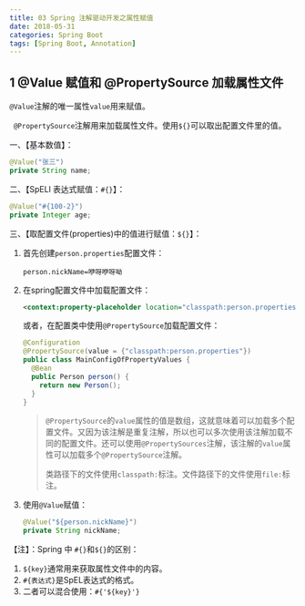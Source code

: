 ```yaml
---
title: 03 Spring 注解驱动开发之属性赋值
date: 2018-05-31
categories: Spring Boot
tags: [Spring Boot, Annotation]
---
```


## 1 @Value 赋值和 @PropertySource 加载属性文件

`@Value`注解的唯一属性`value`用来赋值。

` @PropertySource`注解用来加载属性文件。使用`${}`可以取出配置文件里的值。

<!-- more -->

一、【基本数值】：

```java
@Value("张三")
private String name;
```

二、【SpELl 表达式赋值：`#{}`】：

```java
@Value("#{100-2}")
private Integer age;
```

三、【取配置文件(properties)中的值进行赋值：`${}`】：

1. 首先创建`person.properties`配置文件：

   ```properties
   person.nickName=咿呀咿呀呦
   ```

2. 在spring配置文件中加载配置文件：

   ```xml
   <context:property-placeholder location="classpath:person.properties"/>
   ```

   或者，在配置类中使用`@PropertySource`加载配置文件：

   ```java
   @Configuration
   @PropertySource(value = {"classpath:person.properties"})
   public class MainConfigOfPropertyValues {
     @Bean
     public Person person() {
       return new Person();
     }
   }
   ```

   > `@PropertySource`的`value`属性的值是数组，这就意味着可以加载多个配置文件。又因为该注解是重复注解，所以也可以多次使用该注解加载不同的配置文件。还可以使用`@PropertySources`注解，该注解的`value`属性可以加载多个`@PropertySource`注解。
   >
   > 类路径下的文件使用`classpath:`标注。文件路径下的文件使用`file:`标注。

3. 使用`@Value`赋值：

   ```java
   @Value("${person.nickName}")
   private String nickName;
   ```

【注】：Spring 中 `#{}`和`${}`的区别：

1. `${key}`通常用来获取属性文件中的内容。
2. `#{表达式}`是SpEL表达式的格式。
3. 二者可以混合使用：`#{'${key}'}`

